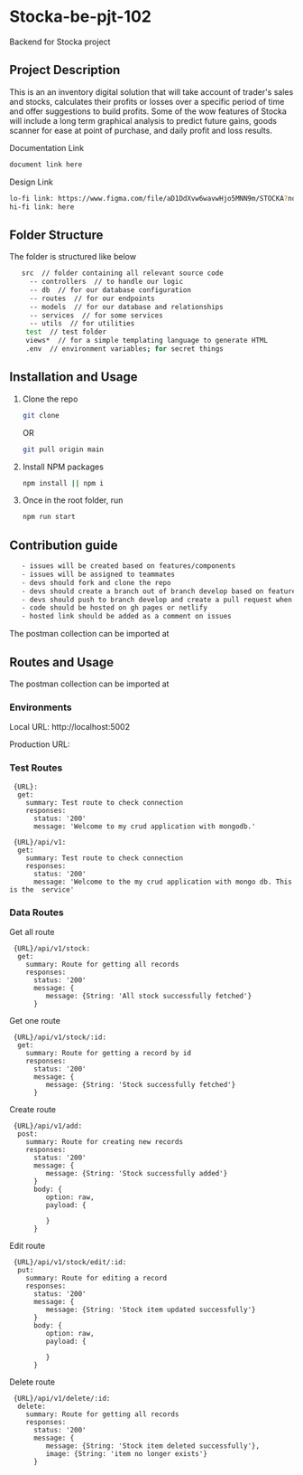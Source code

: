 # Stocka-be-pjt-102
Backend for Stocka project

## Project Description
This is an an inventory digital solution that will take account of trader's sales and stocks, calculates their profits or losses over a specific period of time and offer suggestions to build profits.
Some of the wow features of Stocka will include a long term graphical analysis to predict future gains, goods scanner for ease 
at point of purchase, and daily profit and loss results.

Documentation Link
```sh
document link here
```

Design Link
```sh
lo-fi link: https://www.figma.com/file/aD1DdXvw6wavwHjo5MNN9m/STOCKA?node-id=0%3A1
hi-fi link: here
```

## Folder Structure
The folder is structured like below
```sh
   src  // folder containing all relevant source code
     -- controllers  // to handle our logic
     -- db  // for our database configuration
     -- routes  // for our endpoints
     -- models  // for our database and relationships
     -- services  // for some services
     -- utils  // for utilities
    test  // test folder
    views*  // for a simple templating language to generate HTML
    .env  // environment variables; for secret things
```
   
## Installation and Usage

1. Clone the repo
   ```sh
   git clone
   ```
   OR
   ```sh
   git pull origin main
   ```
2. Install NPM packages
   ```sh
   npm install || npm i
   ```
3. Once in the root folder, run
   ```sh
   npm run start
   ```

## Contribution guide
```sh
   - issues will be created based on features/components
   - issues will be assigned to teammates
   - devs should fork and clone the repo 
   - devs should create a branch out of branch develop based on feature/issues assigned to them e.g ft-nav_bar
   - devs should push to branch develop and create a pull request when done
   - code should be hosted on gh pages or netlify 
   - hosted link should be added as a comment on issues
```

The postman collection can be imported at 

## Routes and Usage

The postman collection can be imported at 

### Environments
<p>Local URL: http://localhost:5002</p>
<p></p>Production URL: </p>

### Test Routes
```
 {URL}:
  get:
    summary: Test route to check connection
    responses:
      status: '200'
      message: 'Welcome to my crud application with mongodb.'
```

```
 {URL}/api/v1:
  get:
    summary: Test route to check connection
    responses:
      status: '200'
      message: 'Welcome to the my crud application with mongo db. This is the  service'
```

### Data Routes
Get all route

```
 {URL}/api/v1/stock:
  get:
    summary: Route for getting all records
    responses:
      status: '200'
      message: {
         message: {String: 'All stock successfully fetched'}
      }
```
  
Get one route
```
 {URL}/api/v1/stock/:id:
  get:
    summary: Route for getting a record by id
    responses:
      status: '200'
      message: {
         message: {String: 'Stock successfully fetched'}
      }
```

Create route
```
 {URL}/api/v1/add:
  post:
    summary: Route for creating new records
    responses:
      status: '200'
      message: {
         message: {String: 'Stock successfully added'}
      }
      body: {
         option: raw,
         payload: {
            
         }
      }
```

Edit route
```
 {URL}/api/v1/stock/edit/:id:
  put:
    summary: Route for editing a record
    responses:
      status: '200'
      message: {
         message: {String: 'Stock item updated successfully'}
      }
      body: {
         option: raw,
         payload: {

         }
      }
```

Delete route
```
 {URL}/api/v1/delete/:id:
  delete:
    summary: Route for getting all records
    responses:
      status: '200'
      message: {
         message: {String: 'Stock item deleted successfully'},
         image: {String: 'item no longer exists'}
      }
```
